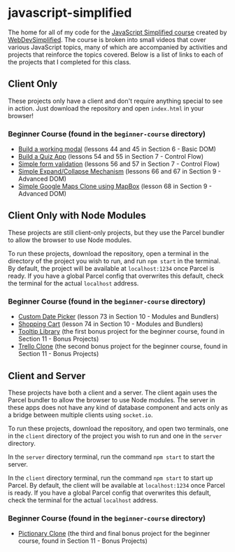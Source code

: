 # javascript-simplified

The home for all of my code for the [JavaScript Simplified course](https://courses.webdevsimplified.com) created by [WebDevSimplified](https://www.youtube.com/webdevsimplified). The course is broken into small videos that cover various JavaScript topics, many of which are accompanied by activities and projects that reinforce the topics covered. Below is a list of links to each of the projects that I completed for this class.

## Client Only

These projects only have a client and don't require anything special to see in action. Just download the repository and open `index.html` in your browser!

### Beginner Course (found in the `beginner-course` directory)

-   [Build a working modal](/beginner-course/Section%206%20-%20Basic%20DOM/44-and-45-modal-project/) (lessons 44 and 45 in Section 6 - Basic DOM)
-   [Build a Quiz App](/beginner-course/Section%207%20-%20Control%20Flow/54-and-55-quiz-app-project/) (lessons 54 and 55 in Section 7 - Control Flow)
-   [Simple form validation](/beginner-course/Section%207%20-%20Control%20Flow/56-and-57-form-validation-project/) (lessons 56 and 57 in Section 7 - Control Flow)
-   [Simple Expand/Collapse Mechanism](/beginner-course/Section%209%20-%20Advanced%20DOM/66-and-67-expand-collapse-project/) (lessons 66 and 67 in Section 9 - Advanced DOM)
-   [Simple Google Maps Clone using MapBox](/beginner-course/Section%209%20-%20Advanced%20DOM/68-google-maps-clone/) (lesson 68 in Section 9 - Advanced DOM)

## Client Only with Node Modules

These projects are still client-only projects, but they use the Parcel bundler to allow the browser to use Node modules.

To run these projects, download the repository, open a terminal in the directory of the project you wish to run, and run `npm start` in the terminal. By default, the project will be available at `localhost:1234` once Parcel is ready. If you have a global Parcel config that overwrites this default, check the terminal for the actual `localhost` address.

### Beginner Course (found in the `beginner-course` directory)

-   [Custom Date Picker](/beginner-course/Section%2010%20-%20Modules%20and%20Bundlers/73-date-picker/my-solution) (lesson 73 in Section 10 - Modules and Bundlers)
-   [Shopping Cart](/beginner-course/Section%2010%20-%20Modules%20and%20Bundlers/74-shopping-cart/my-solution) (lesson 74 in Section 10 - Modules and Bundlers)
-   [Tooltip Library](/beginner-course/Section%2011%20-%20Bonus%20Projects/1-tooltip-library) (the first bonus project for the beginner course, found in Section 11 - Bonus Projects)
-   [Trello Clone](/beginner-course/Section%2011%20-%20Bonus%20Projects/2-trello-clone) (the second bonus project for the beginner course, found in Section 11 - Bonus Projects)

## Client and Server

These projects have both a client and a server. The client again uses the Parcel bundler to allow the browser to use Node modules. The server in these apps does not have any kind of database component and acts only as a bridge between multiple clients using `socket.io`.

To run these projects, download the repository, and open two terminals, one in the `client` directory of the project you wish to run and one in the `server` directory.

In the `server` directory terminal, run the command `npm start` to start the server.

In the `client` directory terminal, run the command `npm start` to start up Parcel. By default, the client will be available at `localhost:1234` once Parcel is ready. If you have a global Parcel config that overwrites this default, check the terminal for the actual `localhost` address.

### Beginner Course (found in the `beginner-course` directory)

-   [Pictionary Clone](/beginner-course/Section%2011%20-%20Bonus%20Projects/3-pictionary-clone) (the third and final bonus project for the beginner course, found in Section 11 - Bonus Projects)
